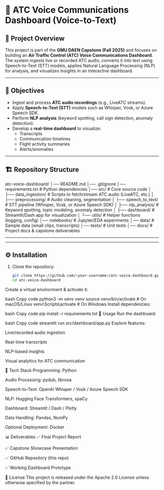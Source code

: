 # 🛫 ATC Voice Communications Dashboard (Voice-to-Text)

## 📌 Project Overview
This project is part of the **GMU DAEN Capstone (Fall 2025)** and focuses on building an **Air Traffic Control (ATC) Voice Communications Dashboard**.  
The system ingests live or recorded ATC audio, converts it into text using Speech-to-Text (STT) models, applies Natural Language Processing (NLP) for analysis, and visualizes insights in an interactive dashboard.

---

## 🎯 Objectives
- Ingest and process **ATC audio recordings** (e.g., LiveATC streams).  
- Apply **Speech-to-Text (STT)** models such as Whisper, Vosk, or Azure Speech SDK.  
- Perform **NLP analysis** (keyword spotting, call sign detection, anomaly detection).  
- Develop a **real-time dashboard** to visualize:
  - Transcripts
  - Communication timelines
  - Flight activity summaries
  - Alerts/anomalies  

---

## 🏗️ Repository Structure
atc-voice-dashboard/
│── README.md
│── .gitignore
│── requirements.txt # Python dependencies
│── src/ # Core source code
│ ├── data_ingestion/ # Scripts to fetch/stream ATC audio (LiveATC, etc.)
│ ├── preprocessing/ # Audio cleaning, segmentation
│ ├── speech_to_text/ # STT pipeline (Whisper, Vosk, or Azure Speech SDK)
│ ├── nlp_analysis/ # Keyword spotting, topic modeling, anomaly detection
│ ├── dashboard/ # Streamlit/Dash app for visualization
│ └── utils/ # Helper functions (logging, config)
│── notebooks/ # Jupyter/EDA experiments
│── data/ # Sample data (small clips, transcripts)
│── tests/ # Unit tests
│── docs/ # Project docs & capstone deliverables


---

---

## ⚙️ Installation

1. Clone the repository:
   ```bash
   git clone https://github.com/<your-username>/atc-voice-dashboard.git
   cd atc-voice-dashboard
Create a virtual environment & activate it:

bash
Copy code
python3 -m venv venv
source venv/bin/activate   # On macOS/Linux
venv\Scripts\activate      # On Windows
Install dependencies:

bash
Copy code
pip install -r requirements.txt
🚀 Usage
Run the dashboard:

bash
Copy code
streamlit run src/dashboard/app.py
Explore features:

Live/recorded audio ingestion

Real-time transcripts

NLP-based insights

Visual analytics for ATC communication

🧰 Tech Stack
Programming: Python

Audio Processing: pydub, librosa

Speech-to-Text: OpenAI Whisper / Vosk / Azure Speech SDK

NLP: Hugging Face Transformers, spaCy

Dashboard: Streamlit / Dash / Plotly

Data Handling: Pandas, NumPy

Optional Deployment: Docker

📊 Deliverables
✅ Final Project Report

✅ Capstone Showcase Presentation

✅ GitHub Repository (this repo)

✅ Working Dashboard Prototype

📜 License
This project is released under the Apache 2.0 License unless otherwise specified by the partner.

